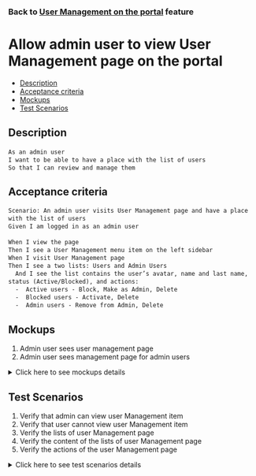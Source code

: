 ### Back to [User Management on the portal](../../) feature

# Allow admin user to view User Management page on the portal

- [Description](#description)
- [Acceptance criteria](#acceptance-criteria)
- [Mockups](#mockups)
- [Test Scenarios](#test-scenarios)

## Description

    As an admin user
    I want to be able to have a place with the list of users
    So that I can review and manage them

## Acceptance criteria

    Scenario: An admin user visits User Management page and have a place with the list of users
    Given I am logged in as an admin user

    When I view the page
    Then I see a User Management menu item on the left sidebar
    When I visit User Management page
    Then I see a two lists: Users and Admin Users
      And I see the list contains the user’s avatar, name and last name, status (Active/Blocked), and actions:
      -  Active users - Block, Make as Admin, Delete
      -  Blocked users - Activate, Delete
      -  Admin users - Remove from Admin, Delete

## Mockups

1. Admin user sees user management page
2. Admin user sees management page for admin users

<details>
  <summary>Click here to see mockups details</summary>

**1. Admin user sees user management page:**

![User management page](/products/sport_news_portal/web_application_features/user_management/images/user_management_page.png)

**2. Admin user sees management page for admin users:**

![Management page for admin users](/products/sport_news_portal/web_application_features/user_management/images/admin_user_management_page.png)

</details>

## Test Scenarios

1. Verify that admin can view user Management item
2. Verify that user cannot view user Management item
3. Verify the lists of user Management page
4. Verify the content of the lists of user Management page
5. Verify the actions of the user Management page

<details>
  <summary>Click here to see test scenarios details</summary>

### **#1. Verify that admin can view user Management item**

|#|Steps|Expected Result
------|-------|----------
|1|Go to Sport News site|
|2|Log in your admin account|
|3|Observe User Management menu item|User Management menu item is situated on the left sidebar

### **#2. Verify that user cannot view user Management item**

|#|Steps|Expected Result
------|-------|----------
|1|Go to Sport News site|
|2|Log in your user account|
|3|Observe User Management menu item|User Management menu item is not shown for users

### **#3. Verify the lists of user Management page**

|#|Steps|Expected Result
------|-------|----------
|1|Go to Sport News site|
|2|Log in your admin account|
|3|Observe User Management menu item|
|4|Go to User Management page|
|5|Check what lists contain the User Management page|The system shows two lists: Users and Admin Users on the Management page

### **#4. Verify the content of the lists of user Management page**

|#|Steps|Expected Result
------|-------|----------
|1|Go to Sport News site|
|2|Log in your admin account|
|3|Observe User Management menu item|
|4|Go to User Management page|
|5|Check the content of the lists of user Management page|List contains the user’s avatar, name and last name, status (Active/Blocked), and actions

### **#5. Verify the actions of the user Management page**

|#|Steps|Expected Result
------|-------|----------
|1|Go to Sport News site|
|2|Log in your admin account|
|3|Observe User Management menu item|
|4|Go to User Management page|
|5|Check the content of the lists of user Management page|List contains the user’s avatar, name and last name, status (Active/Blocked), and actions
|6|Check what actions are available for admin|Actions available for admins:<br> - active users - Block, Make as Admin, Delete<br> - blocked users - Activate, Delete<br> - admin users - Remove from Admin, Delete

</details>
